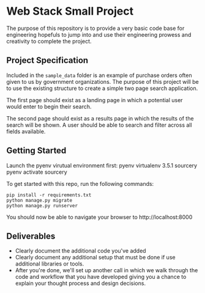 # Web Stack Small Project

The purpose of this repository is to provide a very basic code base for
engineering hopefuls to jump into and use their engineering prowess and
creativity to complete the project.


## Project Specification

Included in the `sample_data` folder is an example of purchase orders
often given to us by government organizations. The purpose of this 
project will be to use the existing structure to create a simple
two page search application.

The first page should exist as a landing page in which a potential 
user would enter to begin their search.

The second page should exist as a results page in which the results
of the search will be shown. A user should be able to search and filter
across all fields available.


## Getting Started

Launch the pyenv virutual environment first:
    pyenv virtualenv 3.5.1 sourcery
    pyenv activate sourcery


To get started with this repo, run the following commands:

    pip install -r requirements.txt
    python manage.py migrate
    python manage.py runserver

You should now be able to navigate your browser to http://localhost:8000 

## Deliverables

- Clearly document the additional code you've added
- Clearly document any additional setup that must be done if use additional
  libraries or tools.
- After you're done, we'll set up another call in which we walk through the
  code and workflow that you have developed giving you a chance to explain your
  thought process and design decisions.

